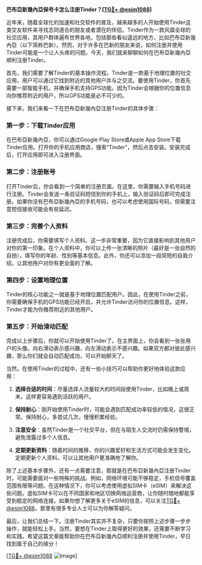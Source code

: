**巴布亞新幾內亞保号卡怎么注册Tinder？[[TG💪+ @esim1088](https://t.me/s/esim1088)]**

近年来，随着全球化的加速和社交软件的普及，越来越多的人开始使用Tinder这类交友软件来寻找志同道合的朋友或者潜在的伴侣。Tinder作为一款风靡全球的社交应用，其用户群体遍布世界各地，包括那些看似遥远的地方，比如巴布亞新幾內亞（以下简称巴新）。然而，对于许多在巴新的朋友来说，如何注册并使用Tinder可能是一个让人头疼的问题。今天，我们就来聊聊如何在巴布亞新幾內亞顺利注册Tinder。

首先，我们需要了解Tinder的基本操作流程。Tinder是一款基于地理位置的社交应用，用户可以通过它找到附近的其他用户并与之交流。要使用Tinder，你首先需要一部智能手机，并确保手机支持GPS功能。因为Tinder会根据你的位置信息向你推荐附近的用户，所以GPS功能是必不可少的。

接下来，我们来看一下在巴布亞新幾內亞注册Tinder的具体步骤：

### 第一步：下载Tinder应用

在巴布亞新幾內亞，你可以通过Google Play Store或Apple App Store下载Tinder应用。打开你的手机应用商店，搜索“Tinder”，然后点击安装。安装完成后，打开应用即可进入注册界面。

### 第二步：注册账号

打开Tinder后，你会看到一个简单的注册页面。在这里，你需要输入手机号码进行注册。Tinder会发送一条验证码短信到你的手机上，输入验证码后即可完成注册。如果你没有巴布亞新幾內亞的手机号码，也可以考虑使用国际号码，但需要注意短信接收可能会有些延迟。

### 第三步：完善个人资料

注册完成后，你需要填写个人资料。这一步非常重要，因为它直接影响到其他用户对你的第一印象。在个人资料中，你可以上传一张清晰的照片（最好是一张自然的自拍），填写你的年龄、性别等基本信息。此外，你还可以添加一段简短的自我介绍，让其他用户对你有更全面的了解。

### 第四步：设置地理位置

Tinder的核心功能之一就是基于地理位置匹配用户。因此，在使用Tinder之前，你需要确保手机的GPS功能已经开启，并允许Tinder访问你的位置信息。这样，Tinder才能为你推荐附近的其他用户。

### 第五步：开始滑动匹配

完成以上步骤后，你就可以开始使用Tinder了。在主界面上，你会看到一张张用户的头像。向右滑动表示感兴趣，向左滑动表示不感兴趣。如果双方都对彼此感兴趣，那么你们就会自动匹配成功，可以开始聊天了。

当然，在使用Tinder的过程中，还有一些小技巧可以帮助你更好地体验这款应用：

1. **选择合适的时间**：尽量选择人流量较大的时间段使用Tinder，比如晚上或周末，这样更容易遇到活跃的用户。
   
2. **保持耐心**：刚开始使用Tinder时，可能会遇到匹配成功率较低的情况，这很正常。保持耐心，多尝试几次，慢慢积累经验。

3. **注意安全**：虽然Tinder是一个社交平台，但在与陌生人交流时仍需保持警惕，避免泄露过多个人信息。

4. **定期更新资料**：随着时间的推移，你的兴趣爱好和生活方式可能会发生变化。定期更新个人资料，可以让其他用户更准确地了解你。

除了上述基本步骤外，还有一点需要注意，那就是在巴布亞新幾內亞注册Tinder时，可能需要面对一些特殊的挑战。例如，网络环境可能不够稳定，手机信号覆盖范围有限等问题。在这种情况下，你可以考虑使用虚拟SIM卡（eSIM）来解决这些问题。虚拟SIM卡可以在不同国家和地区切换网络运营商，让你随时随地都能享受到稳定的网络连接。如果你想了解更多关于eSIM的信息，可以关注[TG💪+ @esim1088](https://t.me/s/esim1088)，那里有很多专业人士可以为你解答疑问。

最后，让我们总结一下。注册Tinder其实并不复杂，只要你按照上述步骤一步步操作，就能轻松上手。当然，要想在Tinder上取得更好的效果，还需要不断学习和实践。希望这篇文章能帮助你在巴布亞新幾內亞顺利注册并使用Tinder，早日找到属于自己的缘分！

[[TG💪+ @esim1088](https://t.me/s/esim1088) ![Image](https://i.postimg.cc/4NQfJmqS/Snipaste-2025-05-13-00-14-12.png)]